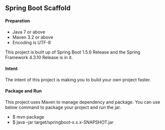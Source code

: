 ## Spring Boot Scaffold
#### Preparation
+ Java 7 or above
+ Maven 3.2 or above
+ Encoding is UTF-8

This project is built up of Spring Boot 1.5.6 Release and the Spring Framework 4.3.10 Release is in it.

#### Intent

The intent of this project is making you to build your own project faster.

#### Package and Run
This project uses Maven to manage dependency and package. 
You can use below command to package your project and run the jar.
+ $ mvn package
+ $ java -jar target/springboot-x.x.x-SNAPSHOT.jar